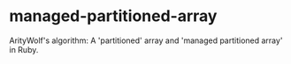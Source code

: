 # managed-partitioned-array
ArityWolf's algorithm: A 'partitioned' array and 'managed partitioned array' in Ruby.
